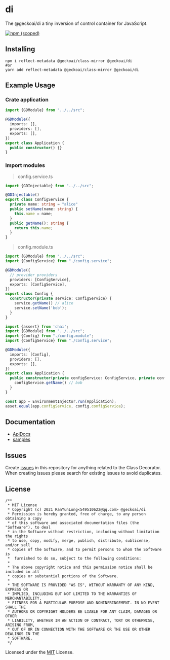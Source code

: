 # di
The @geckoai/di a tiny inversion of control container for JavaScript.

[![npm (scoped)](https://img.shields.io/npm/v/@geckoai/di)](https://www.npmjs.com/package/@geckoai/di)

## Installing

```shell
npm i reflect-metadata @geckoai/class-mirror @geckoai/di
#or
yarn add reflect-metadata @geckoai/class-mirror @geckoai/di
```

## Example Usage

### Crate application

```ts
import {GDModule} from "../../src";

@GDModule({
  imports: [],
  providers: [],
  exports: [],
})
export class Application {
  public constructor() {}
}
```


### Import modules

> config.service.ts

```ts
import {GDInjectable} from "../../src";

@GDInjectable()
export class ConfigService {
  private name: string = "alice"
  public setName(name: string) {
    this.name = name;
  }
  public getName(): string {
    return this.name;
  }
}
```

> config.module.ts

```ts
import {GDModule} from "../../src";
import {ConfigService} from "./config.service";

@GDModule({
  // provider providers
  providers: [ConfigService],
  exports: [ConfigService],
})
export class Config {
  constructor(private service: ConfigService) {
    service.getName() // alice
    service.setName('bob');
  }
}
```

```ts
import {assert} from 'chai';
import {GDModule} from "../../src";
import {Config} from "./config.module";
import {ConfigService} from "./config.service";

@GDModule({
  imports: [Config],
  providers: [],
  exports: [],
})
export class Application {
  public constructor(private configService: ConfigService, private config: Config) {
    configService.getName() // bob
  }
}

const app = EnvironmentInjector.run(Application);
asset.equal(app.configService, config.configService);
```



## Documentation
- [ApiDocs](https://geckoai.github.io/di/)
- [samples](https://github.com/geckoai/di/tree/master/sample)


## Issues
Create [issues](https://github.com/geckoai/di/issues) in this repository for anything related to the Class Decorator. When creating issues please search for existing issues to avoid duplicates.


## License

```
/**
 * MIT License
 * Copyright (c) 2021 RanYunLong<549510622@qq.com> @geckoai/di
 * Permission is hereby granted, free of charge, to any person obtaining a copy
 * of this software and associated documentation files (the "Software"), to deal
 * in the Software without restriction, including without limitation the rights
 * to use, copy, modify, merge, publish, distribute, sublicense, and/or sell
 * copies of the Software, and to permit persons to whom the Software is
 *  furnished to do so, subject to the following conditions:
 *
 * The above copyright notice and this permission notice shall be included in all
 * copies or substantial portions of the Software.
 *
 * THE SOFTWARE IS PROVIDED "AS IS", WITHOUT WARRANTY OF ANY KIND, EXPRESS OR
 * IMPLIED, INCLUDING BUT NOT LIMITED TO THE WARRANTIES OF MERCHANTABILITY,
 * FITNESS FOR A PARTICULAR PURPOSE AND NONINFRINGEMENT. IN NO EVENT SHALL THE
 * AUTHORS OR COPYRIGHT HOLDERS BE LIABLE FOR ANY CLAIM, DAMAGES OR OTHER
 * LIABILITY, WHETHER IN AN ACTION OF CONTRACT, TORT OR OTHERWISE, ARISING FROM,
 * OUT OF OR IN CONNECTION WITH THE SOFTWARE OR THE USE OR OTHER DEALINGS IN THE
 * SOFTWARE.
 */
```

Licensed under the [MIT](https://github.com/geckoai/di/blob/master/LICENSE) License.
